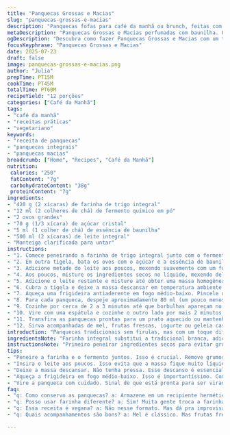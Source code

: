 ```yaml
---
title: "Panquecas Grossas e Macias"
slug: "panquecas-grossas-e-macias"
description: "Panquecas fofas para café da manhã ou brunch, feitas com farinha e fermento levedante, ovos batidos com açúcar e baunilha, leite e manteiga para fritar. A massa descansa e cozinha em fogo médio para evitar queimaduras. Serve em torno de 12 panquecas com textura leve, apesar da densidade. Pode-se servir com mel, frutas ou calda de frutas vermelhas. Receita vegetariana, sem nozes. Fácil adaptação para ingredientes locais e variações."
metaDescription: "Panquecas Grossas e Macias perfumadas com baunilha. Fofinhas e deliciosas, perfeitas para um café da manhã especial ou brunch."
ogDescription: "Descubra como fazer Panquecas Grossas e Macias com um toque de baunilha. O café da manhã ideal tem aqui."
focusKeyphrase: "Panquecas Grossas e Macias"
date: 2025-07-23
draft: false
image: panquecas-grossas-e-macias.png
author: "Julia"
prepTime: PT15M
cookTime: PT45M
totalTime: PT60M
recipeYield: "12 porções"
categories: ["Café da Manhã"]
tags:
- "café da manhã"
- "receitas práticas"
- "vegetariano"
keywords:
- "receita de panquecas"
- "panquecas integrais"
- "panquecas macias"
breadcrumb: ["Home", "Recipes", "Café da Manhã"]
nutrition: 
 calories: "250"
 fatContent: "7g"
 carbohydrateContent: "38g"
 proteinContent: "7g"
ingredients:
- "420 g (2 xícaras) de farinha de trigo integral"
- "12 ml (2 colheres de chá) de fermento químico em pó"
- "2 ovos grandes"
- "70 g (1/3 xícara) de açúcar cristal"
- "5 ml (1 colher de chá) de essência de baunilha"
- "500 ml (2 xícaras) de leite integral"
- "Manteiga clarificada para untar"
instructions:
- "1. Comece peneirando a farinha de trigo integral junto com o fermento em uma tigela grande. Reserve."
- "2. Em outra tigela, bata os ovos com o açúcar e a essência de baunilha por aproximadamente 4 minutos usando batedor elétrico em velocidade baixa."
- "3. Adicione metade do leite aos poucos, mexendo suavemente com um fouet, até incorporar bem os líquidos."
- "4. Aos poucos, misture os ingredientes secos no líquido, mexendo delicadamente para não formar grumos."
- "5. Adicione o leite restante e misture até obter uma massa homogênea e um pouco espessa. Não bata demais para evitar panquecas duras."
- "6. Cubra a tigela e deixe a massa descansar em temperatura ambiente por 12 minutos, para ativar o fermento."
- "7. Aqueça uma frigideira antiaderente em fogo médio-baixo. Pincele uma fina camada de manteiga clarificada para evitar que queime."
- "8. Para cada panqueca, despeje aproximadamente 80 ml (um pouco menos de 1/3 de xícara) de massa no centro da frigideira. Espalhe suavemente com as costas da colher se necessário."
- "9. Cozinhe por cerca de 2 a 3 minutos até que borbulhas apareçam no centro e as bordas fiquem firmes. Ajuste o fogo para baixo para não queimar."
- "10. Vire com uma espátula e cozinhe o outro lado por mais 2 minutos até dourar levemente."
- "11. Transfira as panquecas prontas para um prato aquecido ou mantenha em forno baixo (90 °C) para conservar o calor enquanto termina o restante."
- "12. Sirva acompanhadas de mel, frutas frescas, iogurte ou geleia caseira."
introduction: "Panquecas tradicionais sem firulas, mas com um toque diferente: farinha integral e manteiga clarificada em vez de manteiga comum. Isso dá sabor levemente mais rústico, texturas interessantes. Açúcar na massa para um fundo doce, baunilha pra aroma. Leite integral usado pra dar aquela cremosidade. Muita paciência esperando a massa descansar, a chave pra panquecas mais leves, com bolhinhas e macias. Fritar no fogo baixo/médio pra não queimar na pressa. O resultado? Panquecas grossinhas, quase um abraço quente. Vai combinar perfeitamente com café quente, ou chá, ou aquela calda natural de frutas do quintal. Dá pra variar essa base com pedaços de banana ou canela, fica bom demais. Massa consistente, não rala, quase um crepe alto. A simplicidade aqui é lei, só farinha, ovos, leite com um fermento que faz toda diferença, nada de mistério ou ingrediente estranho. Esquece aquela ideia de panqueca fininha como folha, aqui é coisa pra mastigar, pra sentir os grãos, o açúcar caramelizando e o cheiro de baunilha no ar."
ingredientsNote: "Farinha integral substitui a tradicional branca, adicionando sabor e textura, além de ser uma opção um pouco mais nutritiva. O fermento químico em pó é essencial para deixar as panquecas fofas e com aquele visual aerado. Açúcar pode ser ajustado sem dó, para ficar mais ou menos doce, ideal para servir com geleias ou frutas azedas. Essência de baunilha traz aroma, pode trocar por raspas de limão ou laranja para variar. Leite integral ajuda a dar cremosidade; pode usar desnatado, mas perde um pouco da textura macia. Manteiga clarificada substitui a manteiga comum para que a panela não queime e não grude, deixando as panquecas com superfícies uniformes, douradas sem manchas escuras. Para versão vegana, tente leite vegetal e substituto de ovo à base de linhaça, mas cuidado no tempo de descanso e fritura."
instructionsNote: "Primeiro peneirar ingredientes secos para evitar grumos e distribuir o fermento. Bater ovos com açúcar e baunilha com batida lenta para não incorporar ar demais, mas garantir diluição do açúcar. Inserir leite em etapas evita massa muito líquida e facilita a mistura uniforme. Evitar batidas vigorosas depois que os secos entram previne panquecas duras. Descanso da massa ativando fermento e hidratando o glúten. Frigideira quente, mas não brigada com fogo alto para panquecas com centro cozido e superfície dourada. Usar manteiga clarificada em pincel evita queimaduras. Tempo de fritura maior que nas versões rápidas, para panquecas grossas sem queimar. Virar com cautela quando borbulhas aparecem, indicativo de cozimento. Manter aquecido fora da chapa para manter sabor e textura enquanto cozinha o restante. Servir imediatamente para não perder a textura, ou armazenar aquecido com pano para absorver vapor e não umedecer demais."
tips:
- "Peneire a farinha e o fermento juntos. Isso é crucial. Remove grumos. Distribui uniformemente o fermento. Resultado? Panquecas fofas, quase perfeitas. Não pule essa etapa. Pode parecer chato, mas ajuda a aerar a massa. Um truque simples, mas que faz grande diferença."
- "Insira o leite aos poucos. Isso evita que a massa fique muito líquida. Misture com delicadeza. Use um fouet. Garante que todos os ingredientes se incorporem bem. Se adicionar tudo de uma vez? Corre o risco de uma mistura grumosa. E você quer panquecas macias, não uma massa bagunçada."
- "Deixe a massa descansar. Não tenha pressa. Esse descanso é essencial para ativar o fermento. Mas sim, 12 minutinhos parece pouco. E talvez você pense que pode pular essa parte. Mas não faça isso. É quando a mágica acontece. Panquecas leves e macias, uma textura que impressiona."
- "Aqueça a frigideira em fogo médio-baixo. Isso é importantíssimo. Com fogo alto, você corre o risco de queimar o fundo. E o centro pode ficar cru. Use manteiga clarificada. Isso evita que grude. A panqueca precisa dourar de maneira uniforme. E você sabe, aparência é tudo no prato."
- "Vire a panqueca com cuidado. Sinal de que está pronta para ser virada: bolhas. Espere isso acontecer. Esses pequenos sinais, eles ajudam muito. E não se esqueça. Poder virar antes pode resultar numa panqueca mole. E ninguém quer isso. Mantenha o controle no fogo. "
faq:
- "q: Como conservo as panquecas? a: Armazene em um recipiente hermético. Elas ficam ótimas na geladeira até cinco dias. Pode congelar também. Apenas faça camadas com papel toalha entre elas. Isso evita que grudem. Mas, atenção! Panquecas perderão um pouco da textura."
- "q: Posso usar farinha diferente? a: Sim! Muita gente troca a farinha integral por outra. Como farinha de amêndoas, de aveia. Mas fique ligado. Cada farinha traz sabor distinto e textura. Então talvez você precise ajustar líquidos. Isso pode mudar o resultado no final."
- "q: Essa receita é vegana? a: Não nesse formato. Mas dá pra improvisar. Use leite vegetal e um substituto de ovo, tipo linhaça. Mas atenção no descanso e cozimento. Eles podem mudar. O tempo e texturas podem ser diferentes. Isso faz lâminas super leves."
- "q: Quais acompanhamentos são bons? a: Mel é clássico. Mas frutas frescas também. E geleias fazem sucesso. Pode ser de frutas vermelhas ou caseiras. Sorvete também entra aqui. Isso pode mudar a experiência. Faz a refeição mais saborosa e divertida. "

---
```

